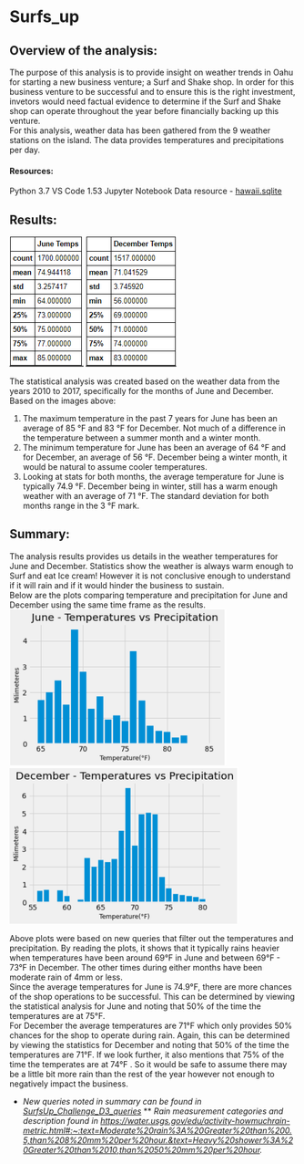 # Surfs_up

## Overview of the analysis: <br>
The purpose of this analysis is to provide insight on weather trends in Oahu for starting a new business venture; a Surf and Shake shop.  In order for this business venture to be successful and to ensure this is the right investment, invetors would need factual evidence to determine if the Surf and Shake shop can operate throughout the year before financially backing up this venture. <br>
For this analysis, weather data has been gathered from the 9 weather stations on the island.  The data provides temperatures and precipitations per day.<br>

#### Resources: <br>

Python 3.7
VS Code 1.53
Jupyter Notebook
Data resource - [hawaii.sqlite](https://github.com/taranahassan/Surfs_up/blob/main/hawaii.sqlite)


## Results: <br>
![June_temps.png](https://github.com/taranahassan/Surfs_up/blob/main/Resources/June_temps.png?raw=true)
![Dec_temps.png](https://github.com/taranahassan/Surfs_up/blob/main/Resources/Dec_temps.png?raw=true)

The statistical analysis was created based on the weather data from the years 2010 to 2017, specifically for the months of June and December. <br>
Based on the images above:<br>
  1.  The maximum temperature in the past 7 years for June has been an average of 85 °F and 83 °F for December.  Not much of a difference in the temperature between a summer month and a winter month. <br>
  2.  The minimum temperature for June has been an average of 64 °F and for December, an average of 56 °F.  December being a winter month, it would be natural to assume cooler temperatures. <br>
  3.  Looking at stats for both months, the average temperature for June is typically 74.9 °F.  December being in winter, still has a warm enough weather with an average of 71 °F.  The standard deviation for both months range in the 3 °F mark.<br>


## Summary: <br>
The analysis results provides us details in the weather temperatures for June and December.  Statistics show the weather is always warm enough to Surf and eat Ice cream!  However it is not conclusive enough to understand if it will rain and if it would hinder the business to sustain.<br>
Below are the plots comparing temperature and precipitation for June and December using the same time frame as the results. <br>
![June_data.png](https://github.com/taranahassan/Surfs_up/blob/main/Resources/June_data.png?raw=true)
![Dec_data.png](https://github.com/taranahassan/Surfs_up/blob/main/Resources/Dec_data.png?raw=true)

Above plots were based on new queries that filter out the temperatures and precipitation.  By reading the plots, it shows that it typically rains heavier when temperatures have been around 69°F in June and between 69°F - 73°F in December.  The other times during either months have been moderate rain of 4mm or less.<br>
Since the average temperatures for June is 74.9°F, there are more chances of the shop operations to be successful.  This can be determined by viewing the statistical analysis for June and noting that 50% of the time the temperatures are at 75°F. <br>
For December the average temperatures are 71°F which only provides 50% chances for the shop to operate during rain.  Again, this can be determined by viewing the statistics for December and noting that 50% of the time the temperatures are 71°F.  If we look further, it also mentions that 75% of the time the temperates are at 74°F .  So it would be safe to assume there may be a little bit more rain than the rest of the year however not enough to negatively impact the business.


* *New queries noted in summary can be found in [SurfsUp_Challenge_D3_queries](https://github.com/taranahassan/Surfs_up/blob/main/SurfsUp_Challenge_D3_queries.ipynb)*
** *Rain measurement categories and description found in https://water.usgs.gov/edu/activity-howmuchrain-metric.html#:~:text=Moderate%20rain%3A%20Greater%20than%200.5,than%208%20mm%20per%20hour.&text=Heavy%20shower%3A%20Greater%20than%2010,than%2050%20mm%20per%20hour.*
